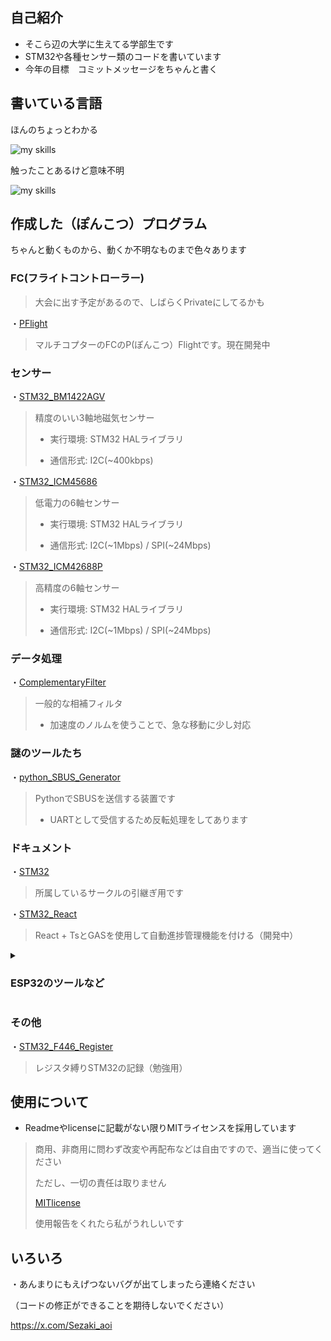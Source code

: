 ## 自己紹介

- そこら辺の大学に生えてる学部生です
- STM32や各種センサー類のコードを書いています
- 今年の目標　コミットメッセージをちゃんと書く

## 書いている言語

ほんのちょっとわかる

<img alt="my skills" src="https://skillicons.dev/icons?theme=dark&perline=7&i=c,cpp" />

触ったことあるけど意味不明

<img alt="my skills" src="https://skillicons.dev/icons?theme=dark&perline=7&i=python,lua,html,react" />

## 作成した（ぽんこつ）プログラム

ちゃんと動くものから、動くか不明なものまで色々あります

### FC(フライトコントローラー)

> 大会に出す予定があるので、しばらくPrivateにしてるかも

・[PFlight](https://github.com/NOKOLat/PFLIGHT) 
> マルチコプターのFCのP(ぽんこつ）Flightです。現在開発中

### センサー

・[STM32_BM1422AGV](https://github.com/NOKOLat/STM32_BM1422AGMV) 

> 精度のいい3軸地磁気センサー
> 
> - 実行環境: STM32 HALライブラリ
>
> - 通信形式: I2C(~400kbps)

・[STM32_ICM45686](https://github.com/NOKOLat/STM32_ICM45686)

> 低電力の6軸センサー
> 
> - 実行環境: STM32 HALライブラリ
>
> - 通信形式: I2C(~1Mbps) / SPI(~24Mbps)

・[STM32_ICM42688P](https://github.com/NOKOLat/STM32_ICM42688P)

> 高精度の6軸センサー
> 
> - 実行環境: STM32 HALライブラリ
>
> - 通信形式: I2C(~1Mbps) / SPI(~24Mbps)

### データ処理

・[ComplementaryFilter](https://github.com/NOKOLat/ComplementaryFilter)

> 一般的な相補フィルタ
> - 加速度のノルムを使うことで、急な移動に少し対応

### 謎のツールたち

・[python_SBUS_Generator](https://github.com/aoi-256/SBUS_Generator)

> PythonでSBUSを送信する装置です
> 
> - UARTとして受信するため反転処理をしてあります


### ドキュメント

・[STM32](https://aoi-256.github.io/STM32_DEV/)

> 所属しているサークルの引継ぎ用です

・[STM32_React](https://github.com/aoi-256/STM32_document_React)

> React + TsとGASを使用して自動進捗管理機能を付ける（開発中）

<details>

<summary><h3>ESP32のツールなど</h3></summary>

・[ESP32_SoftAP_Utility](https://github.com/aoi-256/Arudino_SoftAP_Utility) 

> - <Wifi.h>のsoftAPを使ったデバック用のコードセットです
> - PC側の受信コード(python)も付属しています

・[ESP32_StateDev](https://github.com/aoi-256/ESP32_StateDev) 

> - Stateパターンのクラスサンプルです
> - 割と詳細に処理の流れが書いてあります
> - vscodeのplatformIOなどを使用して実行してください

</details>

### その他
・[STM32_F446_Register](https://github.com/aoi-256/STM32_F446_Register)
> レジスタ縛りSTM32の記録（勉強用）


## 使用について

- Readmeやlicenseに記載がない限りMITライセンスを採用しています
>
> 商用、非商用に問わず改変や再配布などは自由ですので、適当に使ってください
>
> ただし、一切の責任は取りません
>
> [MITlicense](https://opensource.org/license/mit)
>
> 使用報告をくれたら私がうれしいです

## いろいろ

・あんまりにもえげつないバグが出てしまったら連絡ください

（コードの修正ができることを期待しないでください）

https://x.com/Sezaki_aoi
